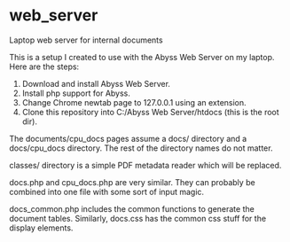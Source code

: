 web_server
==========

Laptop web server for internal documents

This is a setup I created to use with the Abyss Web Server on my laptop. Here are the steps:

1. Download and install Abyss Web Server.
2. Install php support for Abyss.
3. Change Chrome newtab page to 127.0.0.1 using an extension.
4. Clone this repository into C:/Abyss Web Server/htdocs (this is the root dir).

The documents/cpu_docs pages assume a docs/ directory and a docs/cpu_docs directory. The
rest of the directory names do not matter.

classes/ directory is a simple PDF metadata reader which will be replaced.

docs.php and cpu_docs.php are very similar. They can probably be combined into one file
with some sort of input magic.

docs_common.php includes the common functions to generate the document tables. Similarly,
docs.css has the common css stuff for the display elements.
